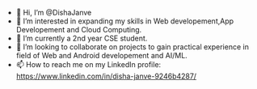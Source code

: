 - 👋 Hi, I’m @DishaJanve
- 👀 I’m interested in expanding my skills in Web developement,App Developement and Cloud Computing.
- 🌱 I’m currently a 2nd year CSE student.
- 💞️ I’m looking to collaborate on projects to gain practical experience in field of Web and Android developement and AI/ML.
- 📫 How to reach me on my LinkedIn profile: https://www.linkedin.com/in/disha-janve-9246b4287/

<!---
DishaJanve/DishaJanve is a ✨ special ✨ repository because its `README.md` (this file) appears on your GitHub profile.
You can click the Preview link to take a look at your changes.
--->
